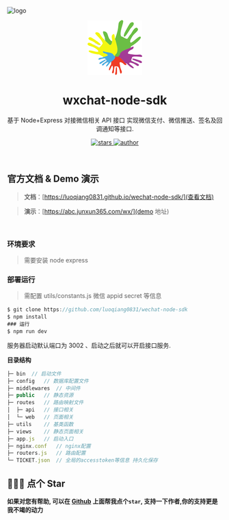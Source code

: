 ![logo]()

<div align="center">
  <img src="https://github.com/luoqiang0831/wechat-node-sdk/blob/main/public/favicon.png" width="128" alt="logo" />
  <h1>wxchat-node-sdk</h1>
  <p>基于 Node+Express 对接微信相关 API 接口 实现微信支付、微信推送、签名及回调通知等接口.</p>
  <p>
    <a href="https://github.com/luoqiang0831/wechat-node-sdk/stargazers" target="_black">
      <img src="https://img.shields.io/github/stars/buuing/lucky-canvas?color=%23ffba15&logo=github&style=flat-square" alt="stars" />
    </a>
    <a href="https://github.com/luoqiang0831" target="_black">
      <img src="https://img.shields.io/github/stars/luoqiang0831/wechat-node-sdk?color=%23ffba15&logo=github&style=flat-square" alt="author" />
    </a>
  </p>
</div>
<br />

## 官方文档 & Demo 演示

> **文档**：[https://luoqiang0831.github.io/wechat-node-sdk/](查看文档)

> **演示**：[https://abc.junxun365.com/wx/](demo 地址)

<br />

### 环境要求

> 需要安装 node express

### 部署运行

> 需配置 utils/constants.js 微信 appid secret 等信息

```javascript
$ git clone https://github.com/luoqiang0831/wechat-node-sdk
$ npm install
### 运行
$ npm run dev
```

服务器启动默认端口为 3002 、启动之后就可以开启接口服务.

**目录结构**

```javascript
├─ bin  // 启动文件
├─ config   // 数据库配置文件
├─ middlewares  // 中间件
├─ public   // 静态资源
├─ routes   // 路由映射文件
│  ├─ api   // 接口相关
│  └─ web   // 页面相关
├─ utils    // 基类函数
├─ views    // 静态页面相关
├─ app.js   // 启动入口
├─ nginx.conf   // nginx配置
├─ routers.js   // 路由配置
└─ TICKET.json  // 全局的accesstoken等信息 持久化保存

```

## 🙏🙏🙏 点个 Star

**如果对您有帮助, 可以在 [Github](https://github.com/luoqiang0831/wechat-node-sdk) 上面帮我点个`star`, 支持一下作者,你的支持更是我不竭的动力**
